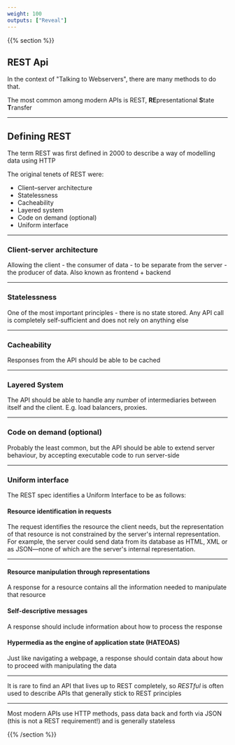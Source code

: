 ```yaml
---
weight: 100
outputs: ["Reveal"]
---
```

{{% section %}}

## REST Api

In the context of "Talking to Webservers", there are many methods to do that.

The most common among modern APIs is REST, **RE**presentational **S**tate **T**ransfer

---

## Defining REST

The term REST was first defined in 2000 to describe a way of modelling data using HTTP

The original tenets of REST were:

- Client–server architecture
- Statelessness
- Cacheability
- Layered system
- Code on demand (optional)
- Uniform interface

---

### Client-server architecture

Allowing the client - the consumer of data - to be separate from the server - the producer of data.
Also known as frontend + backend

---

### Statelessness

One of the most important principles - there is no state stored. Any API call is completely self-sufficient and does not rely on anything else

---

### Cacheability

Responses from the API should be able to be cached

---

### Layered System

The API should be able to handle any number of intermediaries between itself and the client. E.g. load balancers, proxies.

---

### Code on demand (optional)

Probably the least common, but the API should be able to extend server behaviour, by accepting executable code to run server-side

---

### Uniform interface

The REST spec identifies a Uniform Interface to be as follows:

#### Resource identification in requests

The request identifies the resource the client needs, but the representation of that resource is not constrained by the server's internal representation.
For example, the server could send data from its database as HTML, XML or as JSON—none of which are the server's internal representation.

---

#### Resource manipulation through representations

A response for a resource contains all the information needed to manipulate that resource

#### Self-descriptive messages

A response should include information about how to process the response

#### Hypermedia as the engine of application state (HATEOAS)

Just like navigating a webpage, a response should contain data about how to proceed with manipulating the data

---

It is rare to find an API that lives up to REST completely, so *RESTful* is often used to describe APIs that generally stick to REST principles

---

Most modern APIs use HTTP methods, pass data back and forth via JSON (this is not a REST requirement!) and is generally stateless

{{% /section %}}
